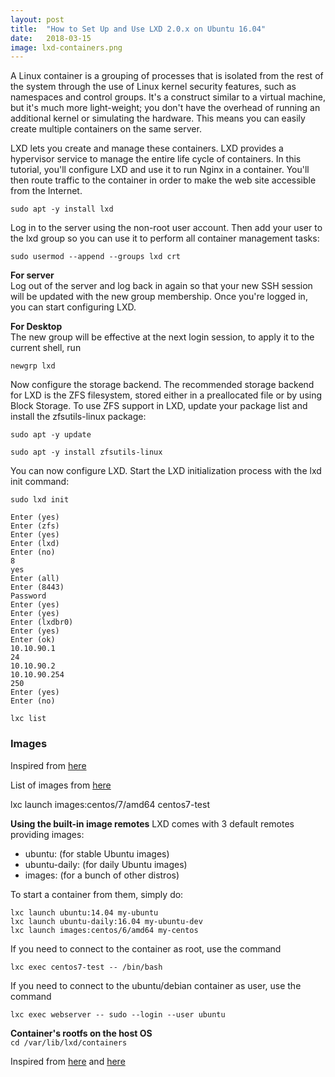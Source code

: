 ```yaml
---
layout: post
title:  "How to Set Up and Use LXD 2.0.x on Ubuntu 16.04"
date:   2018-03-15
image: lxd-containers.png
---
```


A Linux container is a grouping of processes that is isolated from the rest of the system through the use of Linux kernel security features, such as namespaces and control groups. It's a construct similar to a virtual machine, but it's much more light-weight; you don't have the overhead of running an additional kernel or simulating the hardware. This means you can easily create multiple containers on the same server.

LXD lets you create and manage these containers. LXD provides a hypervisor service to manage the entire life cycle of containers. In this tutorial, you'll configure LXD and use it to run Nginx in a container. You'll then route traffic to the container in order to make the web site accessible from the Internet.


`sudo apt -y install lxd`

Log in to the server using the non-root user account. Then add your user to the lxd group so you can use it to perform all container management tasks:

`sudo usermod --append --groups lxd crt`

**For server**  
Log out of the server and log back in again so that your new SSH session will be updated with the new group membership. Once you're logged in, you can start configuring LXD.

**For Desktop**  
The new group will be effective at the next login session, to apply it to the current shell, run

`newgrp lxd`


Now configure the storage backend. The recommended storage backend for LXD is the ZFS filesystem, stored either in a preallocated file or by using Block Storage. To use ZFS support in LXD, update your package list and install the zfsutils-linux package:

`sudo apt -y update`

`sudo apt -y install zfsutils-linux`

You can now configure LXD. Start the LXD initialization process with the lxd init command:

`sudo lxd init`

    Enter (yes)
    Enter (zfs)
    Enter (yes)
    Enter (lxd)
    Enter (no)
    8
    yes
    Enter (all)
    Enter (8443)
    Password
    Enter (yes)
    Enter (yes)
    Enter (lxdbr0)
    Enter (yes)
    Enter (ok)
    10.10.90.1
    24
    10.10.90.2
    10.10.90.254
    250
    Enter (yes)
    Enter (no)

`lxc list`


### Images
Inspired from [here](https://linuxcontainers.org/lxd/getting-started-cli/)

List of images from [here](https://uk.images.linuxcontainers.org/)

lxc launch images:centos/7/amd64 centos7-test

**Using the built-in image remotes**
LXD comes with 3 default remotes providing images:

- ubuntu: (for stable Ubuntu images)
- ubuntu-daily: (for daily Ubuntu images)
- images: (for a bunch of other distros)

To start a container from them, simply do:

`lxc launch ubuntu:14.04 my-ubuntu`  
`lxc launch ubuntu-daily:16.04 my-ubuntu-dev`  
`lxc launch images:centos/6/amd64 my-centos`  


If you need to connect to the container as root, use the command

`lxc exec centos7-test -- /bin/bash`

If you need to connect to the ubuntu/debian container as user, use the command

`lxc exec webserver -- sudo --login --user ubuntu`


**Container's rootfs on the host OS**  
`cd /var/lib/lxd/containers`  

Inspired from [here](https://www.digitalocean.com/community/tutorials/how-to-set-up-and-use-lxd-on-ubuntu-16-04) and [here](https://tutorials.ubuntu.com/tutorial/tutorial-setting-up-lxd-1604#0)
